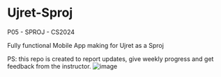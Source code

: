# Ujret-Sproj
P05 - SPROJ - CS2024

Fully functional Mobile App making for Ujret as a Sproj

PS: this repo is created to report updates, give weekly progress and get feedback from the instructor.
![image](https://github.com/talha-husnain/P05-Ujret_Mobile_App/assets/88245647/db6ee2fa-ac35-46d9-ae5f-829e15decdf0)

